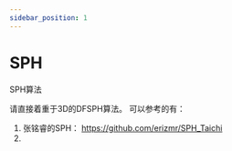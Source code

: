 ```yaml
---
sidebar_position: 1
---
```

# SPH
SPH算法

请直接着重于3D的DFSPH算法。
可以参考的有：
1. 张铭睿的SPH： https://github.com/erizmr/SPH_Taichi
2. 
